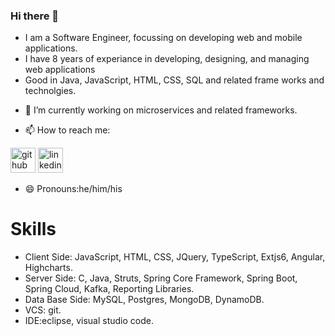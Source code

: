 ### Hi there 👋

<!--
**anilram/anilram** is a ✨ _special_ ✨ repository because its `README.md` (this file) appears on your GitHub profile.

Here are some ideas to get you started:

- 🔭 I’m currently working on ...
- 🌱 I’m currently learning ...
- 👯 I’m looking to collaborate on ...
- 🤔 I’m looking for help with ...
- 💬 Ask me about ...
- 📫 How to reach me: ...
- 😄 Pronouns: ...
- ⚡ Fun fact: ...
-->

* I am a Software Engineer, focussing on developing web and mobile applications.
* I have 8 years of experiance in developing, designing, and managing web applications
* Good in Java, JavaScript, HTML, CSS, SQL and related frame works and technolgies.

- 🔭 I’m currently working on microservices and related frameworks.

- 📫 How to reach me: 

[<img src='https://img.icons8.com/color/2x/github--v1.png' alt='github' height='40'>](https://github.com/https://github.com/anilram)
[<img src='https://img.icons8.com/color/2x/linkedin.png' alt='linkedin' height='40'>](https://www.linkedin.com/in/https://www.linkedin.com/in/anilramls/)

- 😄 Pronouns:he/him/his

# Skills
* Client Side: JavaScript, HTML, CSS, JQuery, TypeScript, Extjs6, Angular, Highcharts.
* Server Side: C, Java, Struts, Spring Core Framework, Spring Boot, Spring Cloud, Kafka, Reporting Libraries.
* Data Base Side: MySQL, Postgres, MongoDB, DynamoDB.
* VCS: git.
* IDE:eclipse, visual studio code.

